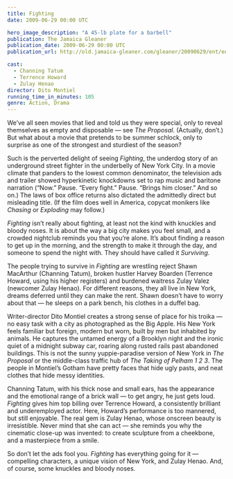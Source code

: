 ```yaml
---
title: Fighting
date: 2009-06-29 00:00 UTC

hero_image_description: "A 45-lb plate for a barbell"
publication: The Jamaica Gleaner
publication_date: 2009-06-29 00:00 UTC
publication_url: http://old.jamaica-gleaner.com/gleaner/20090629/ent/ent2.html

cast:
  - Channing Tatum
  - Terrence Howard
  - Zulay Henao
director: Dito Montiel
running_time_in_minutes: 105
genre: Action, Drama
---
```


We’ve all seen movies that lied and told us they were special, only to reveal
themselves as empty and disposable — see _The Proposal_. (Actually, don’t.) But
what about a movie that pretends to be summer schlock, only to surprise as one
of the strongest and sturdiest of the season?

Such is the perverted delight of seeing _Fighting_, the underdog story of an
underground street fighter in the underbelly of New York City. In a movie
climate that panders to the lowest common denominator, the television ads and
trailer showed hyperkinetic knockdowns set to rap music and baritone narration
(“Now.” Pause. “Every fight.” Pause. “Brings him closer.” And so on.) The laws
of box office returns also dictated the admittedly direct but misleading title.
(If the film does well in America, copycat monikers like _Chasing_ or
_Exploding_ may follow.)

_Fighting_ isn’t really about fighting, at least not the kind with knuckles and
bloody noses. It is about the way a big city makes you feel small, and a
crowded nightclub reminds you that you’re alone. It’s about finding a reason to
get up in the morning, and the strength to make it through the day, and someone
to spend the night with. They should have called it _Surviving_.

The people trying to survive in _Fighting_ are wrestling reject Shawn MacArthur
(Channing Tatum), broken hustler Harvey Boarden (Terrence Howard, using his
higher registers) and burdened waitress Zulay Valez (newcomer Zulay Henao). For
different reasons, they all live in New York, dreams deferred until they can
make the rent. Shawn doesn’t have to worry about that — he sleeps on a park
bench, his clothes in a duffel bag.

Writer-director Dito Montiel creates a strong sense of place for his troika — no
easy task with a city as photographed as the Big Apple. His New York feels
familiar but foreign, modern but worn, built by men but inhabited by animals. He
captures the untamed energy of a Brooklyn night and the ironic quiet of a
midnight subway car, roaring along rusted rails past abandoned buildings. This
is not the sunny yuppie-paradise version of New York in _The Proposal_ or the
middle-class traffic hub of _The Taking of Pelham 1 2 3_. The people in
Montiel’s Gotham have pretty faces that hide ugly pasts, and neat clothes that
hide messy identities.

Channing Tatum, with his thick nose and small ears, has the appearance and the
emotional range of a brick wall — to get angry, he just gets loud. _Fighting_
gives him top billing over Terrence Howard, a consistently brilliant and
underemployed actor. Here, Howard’s performance is too mannered, but still
enjoyable. The real gem is Zulay Henao, whose onscreen beauty is irresistible.
Never mind that she can act — she reminds you why the cinematic close-up was
invented: to create sculpture from a cheekbone, and a masterpiece from a smile.

So don’t let the ads fool you. _Fighting_ has everything going for it —
compelling characters, a unique vision of New York, and Zulay Henao. And, of
course, some knuckles and bloody noses.
